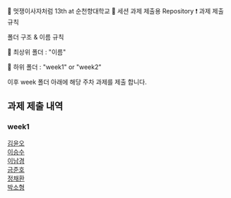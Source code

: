 🦁 멋쟁이사자처럼 13th at 순천향대학교
📝 세션 과제 제출용 Repository
❗ 과제 제출 규칙

폴더 구조 & 이름 규칙

📂 최상위 폴더 : "이름"

📂 하위 폴더 : "week1" or "week2"

이후 week 폴더 아래에 해당 주차 과제를 제출 합니다.

## 과제 제출 내역

### week1

<a href="https://likelionsch.github.io/13th_FRONT-END_ASSIGNMENT/yuno/week1/">김윤오</a> <br/>
<a href="https://likelionsch.github.io/13th_FRONT-END_ASSIGNMENT/seungsu/week1/">이승수</a> <br/>
<a href="https://likelionsch.github.io/13th_FRONT-END_ASSIGNMENT/namkyung/week1/main">이남경</a> <br/>
<a href="https://likelionsch.github.io/13th_FRONT-END_ASSIGNMENT/junho/week1/">금준호</a> <br/>
<a href="https://likelionsch.github.io/13th_FRONT-END_ASSIGNMENT/chaehwan/week1/">정채환</a> <br/>
<a href="https://likelionsch.github.io/13th_FRONT-END_ASSIGNMENT/박소형/week1/">박소형</a> <br/>
